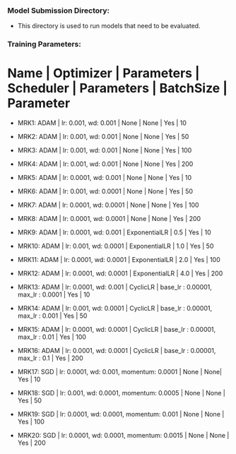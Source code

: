 ### Model Submission Directory:
- This directory is used to run models that need to be evaluated. 


### Training Parameters:
# Name | Optimizer | Parameters | Scheduler | Parameters | BatchSize | Parameter
- MRK1: ADAM | lr: 0.001, wd: 0.001 | None | None | Yes | 10
- MRK2: ADAM | lr: 0.001, wd: 0.001 | None | None | Yes | 50
- MRK3: ADAM | lr: 0.001, wd: 0.001 | None | None | Yes | 100
- MRK4: ADAM | lr: 0.001, wd: 0.001 | None | None | Yes | 200

- MRK5: ADAM | lr: 0.0001, wd: 0.001 | None | None | Yes | 10
- MRK6: ADAM | lr: 0.001, wd: 0.0001 | None | None | Yes | 50
- MRK7: ADAM | lr: 0.0001, wd: 0.0001 | None | None | Yes | 100
- MRK8: ADAM | lr: 0.0001, wd: 0.0001 | None | None | Yes | 200

- MRK9: ADAM | lr: 0.0001, wd: 0.001 | ExponentialLR | 0.5 | Yes | 10
- MRK10: ADAM | lr: 0.001, wd: 0.0001 | ExponentialLR | 1.0 | Yes | 50
- MRK11: ADAM | lr: 0.0001, wd: 0.0001 | ExponentialLR | 2.0 | Yes | 100
- MRK12: ADAM | lr: 0.0001, wd: 0.0001 | ExponentialLR | 4.0 | Yes | 200

- MRK13: ADAM | lr: 0.0001, wd: 0.001  | CyclicLR | base_lr : 0.00001, max_lr : 0.0001 | Yes | 10
- MRK14: ADAM | lr: 0.001, wd: 0.0001  | CyclicLR | base_lr : 0.00001, max_lr : 0.001 | Yes | 50
- MRK15: ADAM | lr: 0.0001, wd: 0.0001 | CyclicLR | base_lr : 0.00001, max_lr : 0.01 | Yes | 100
- MRK16: ADAM | lr: 0.0001, wd: 0.0001 | CyclicLR | base_lr : 0.00001, max_lr : 0.1 | Yes | 200

- MRK17: SGD | lr: 0.0001, wd: 0.001, momentum: 0.0001 | None | None| Yes | 10
- MRK18: SGD | lr: 0.001, wd: 0.0001, momentum: 0.0005 | None | None | Yes | 50 
- MRK19: SGD | lr: 0.0001, wd: 0.0001, momentum: 0.001 | None | None | Yes | 100 
- MRK20: SGD | lr: 0.0001, wd: 0.0001, momentum: 0.0015 | None | None | Yes | 200 

